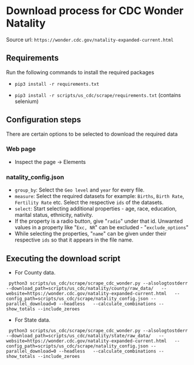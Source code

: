 # Download process for CDC Wonder Natality

Source url: `https://wonder.cdc.gov/natality-expanded-current.html`

## Requirements
Run the following commands to install the required packages

- `pip3 install -r requirements.txt`

- `pip3 install -r scripts/us_cdc/scrape/requirements.txt` (contains selenium)

## Configuration steps
There are certain options to be selected to download the required data

### Web page
-  Inspect the page -> Elements

### natality_config.json
- `group_by`: Select the `Geo level` and `year` for every file.
- `measure`: Select the required datasets for example: `Births`, `Birth Rate`, `Fertility Rate` etc. Select the respective `ids` of the datasets.
- `select`: Start selecting additional properties - age, race, education, marital status, ethnicity, nativity.
- If the property is a radio button, give "`radio`" under that id. Unwanted values in a property like "`Exc, NR`" can be excluded - "`exclude_options`"
- While selecting the properties, "`name`" can be given under their 
respective `ids` so that it appears in the file name.

## Executing the download script
- For County data.
```shell
 python3 scripts/us_cdc/scrape/scrape_cdc_wonder.py --alsologtostderr --download_path=scripts/us_cdc/natality/county/raw_data/   --website=https://wonder.cdc.gov/natality-expanded-current.html   --config_path=scripts/us_cdc/scrape/natality_config.json --parallel_download=0 --headless   --calculate_combinations --show_totals --include_zeroes
```

- For State data.
```shell
 python3 scripts/us_cdc/scrape/scrape_cdc_wonder.py --alsologtostderr --download_path=scripts/us_cdc/natality/state/raw_data/   --website=https://wonder.cdc.gov/natality-expanded-current.html   --config_path=scripts/us_cdc/scrape/natality_config.json --parallel_download=0 --headless   --calculate_combinations --show_totals --include_zeroes
```